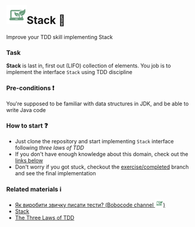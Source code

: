 # <img src="https://raw.githubusercontent.com/bobocode-projects/resources/master/image/logo_transparent_background.png" height=50/>Stack :muscle:
Improve your TDD skill implementing Stack

### Task
**Stack** is last in, first out (LIFO) collection of elements. You job is to implement the interface `Stack`
 using TDD discipline
 
### Pre-conditions :heavy_exclamation_mark:
You're supposed to be familiar with data structures in JDK, and be able to write Java code

### How to start :question:
* Just clone the repository and start implementing `Stack` interface following *three laws of TDD*
* If you don't have enough knowledge about this domain, check out the [links below](#related-materials-information_source)
* Don't worry if you got stuck, checkout the [exercise/completed](https://github.com/bobocode-projects/tdd-exercises/tree/exercise/completed/stack) branch and see the final implementation
 
### Related materials :information_source:
 * [Як виробити звичку писати тести? (Bobocode channel <img src="https://raw.githubusercontent.com/bobocode-projects/resources/master/image/logo_transparent_background.png" height=20/>)](https://youtu.be/L_CiX9C51BI)
 * [Stack](https://en.wikipedia.org/wiki/Stack_(abstract_data_type))
 * [The Three Laws of TDD](https://www.youtube.com/watch?v=qkblc5WRn-U&t=3476s)

